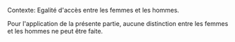 Contexte: Egalité d'accès entre les femmes et les hommes.

Pour l'application de la présente partie, aucune distinction entre les femmes et les hommes ne peut être faite.